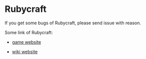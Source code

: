 
# Rubycraft
If you get some bugs of Rubycraft, please send issue with reason.


Some link of Rubycraft:

 - [game website](https://zegute.ilyfairy.com/rubycraft/)


 - [wiki website](https://rubycraft.fandom.com/wiki/Rubycraft_Wiki)
